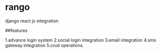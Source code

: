 # rango

django react js integration

##features

1.advance login system
2.social login integration
3.email integration
4.sms gateway integration
5.crud operations.
